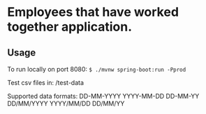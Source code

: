 # Employees that have worked together application.

## Usage

To run locally on port 8080: `$ ./mvnw spring-boot:run -Pprod`

Test csv files in: /test-data

Supported data formats: 
DD-MM-YYYY
YYYY-MM-DD
DD-MM-YY
DD/MM/YYYY
YYYY/MM/DD
DD/MM/YY



